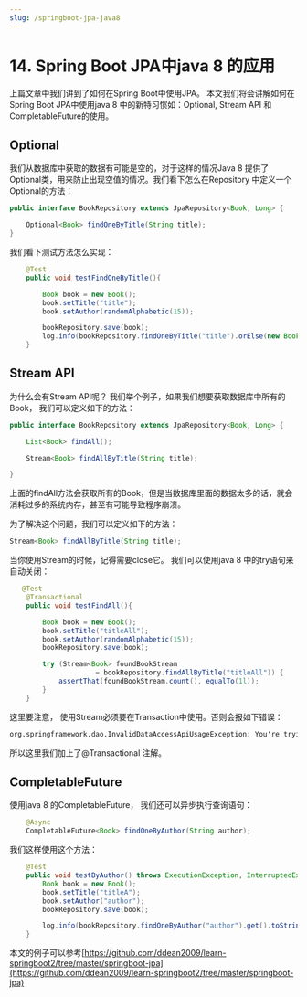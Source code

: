 ```yaml
---
slug: /springboot-jpa-java8
---
```


# 14. Spring Boot JPA中java 8 的应用

上篇文章中我们讲到了如何在Spring Boot中使用JPA。 本文我们将会讲解如何在Spring Boot JPA中使用java 8 中的新特习惯如：Optional, Stream API 和 CompletableFuture的使用。

## Optional

我们从数据库中获取的数据有可能是空的，对于这样的情况Java 8 提供了Optional类，用来防止出现空值的情况。我们看下怎么在Repository 中定义一个Optional的方法：

~~~java
public interface BookRepository extends JpaRepository<Book, Long> {

    Optional<Book> findOneByTitle(String title);
}

~~~

我们看下测试方法怎么实现：

~~~java
    @Test
    public void testFindOneByTitle(){

        Book book = new Book();
        book.setTitle("title");
        book.setAuthor(randomAlphabetic(15));

        bookRepository.save(book);
        log.info(bookRepository.findOneByTitle("title").orElse(new Book()).toString());
    }
~~~

## Stream API

为什么会有Stream API呢？ 我们举个例子，如果我们想要获取数据库中所有的Book， 我们可以定义如下的方法：

~~~java
public interface BookRepository extends JpaRepository<Book, Long> {

    List<Book> findAll();

    Stream<Book> findAllByTitle(String title);

}
~~~

上面的findAll方法会获取所有的Book，但是当数据库里面的数据太多的话，就会消耗过多的系统内存，甚至有可能导致程序崩溃。

为了解决这个问题，我们可以定义如下的方法：

~~~java
Stream<Book> findAllByTitle(String title);
~~~

当你使用Stream的时候，记得需要close它。 我们可以使用java 8 中的try语句来自动关闭：

~~~java
   @Test
    @Transactional
    public void testFindAll(){

        Book book = new Book();
        book.setTitle("titleAll");
        book.setAuthor(randomAlphabetic(15));
        bookRepository.save(book);

        try (Stream<Book> foundBookStream
                     = bookRepository.findAllByTitle("titleAll")) {
            assertThat(foundBookStream.count(), equalTo(1l));
        }
    }
~~~

这里要注意， 使用Stream必须要在Transaction中使用。否则会报如下错误：

~~~txt
org.springframework.dao.InvalidDataAccessApiUsageException: You're trying to execute a streaming query method without a surrounding transaction that keeps the connection open so that the Stream can actually be consumed. Make sure the code consuming the stream uses @Transactional or any other way of declaring a (read-only) transaction.
~~~

所以这里我们加上了@Transactional 注解。

## CompletableFuture

使用java 8 的CompletableFuture， 我们还可以异步执行查询语句：

~~~java
    @Async
    CompletableFuture<Book> findOneByAuthor(String author);
~~~

我们这样使用这个方法：

~~~java
    @Test
    public void testByAuthor() throws ExecutionException, InterruptedException {
        Book book = new Book();
        book.setTitle("titleA");
        book.setAuthor("author");
        bookRepository.save(book);

        log.info(bookRepository.findOneByAuthor("author").get().toString());
    }
~~~

本文的例子可以参考[https://github.com/ddean2009/learn-springboot2/tree/master/springboot-jpa](https://github.com/ddean2009/learn-springboot2/tree/master/springboot-jpa)

